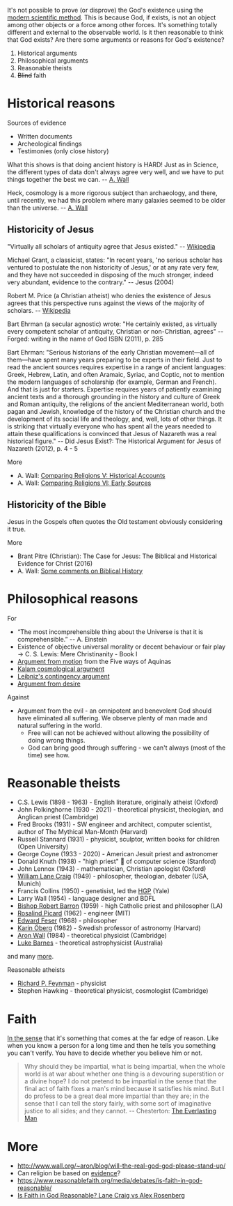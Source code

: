 It's not possible to prove (or disprove) the God's existence using the [modern scientific method](http://www.wall.org/~aron/blog/the-pillars-of-science/). This is because God, if exists, is not an object among other objects or a force among other forces. It's something totally different and external to the observable world. Is it then reasonable to think that God exists? Are there some arguments or reasons for God's existence?

1. Historical arguments
2. Philosophical arguments
3. Reasonable theists
4. ~~Blind~~ faith

# Historical reasons

Sources of evidence

* Written documents
* Archeological findings
* Testimonies (only close history)

What this shows is that doing ancient history is HARD!  Just as in Science, the different types of data don't always agree very well, and we have to put things together the best we can. -- [A. Wall](http://www.wall.org/~aron/blog/some-comments-on-biblical-history/)

Heck, cosmology is a more rigorous subject than archaeology, and there, until recently, we had this problem where many galaxies seemed to be older than the universe. -- [A. Wall](http://www.wall.org/~aron/blog/some-comments-on-biblical-history/)

## Historicity of Jesus

"Virtually all scholars of antiquity agree that Jesus existed." -- [Wikipedia](https://en.wikipedia.org/wiki/Historicity_of_Jesus)

Michael Grant, a classicist, states: "In recent years, 'no serious scholar has ventured to postulate the non historicity of Jesus,' or at any rate very few, and they have not succeeded in disposing of the much stronger, indeed very abundant, evidence to the contrary." -- Jesus (2004)

Robert M. Price (a Christian atheist) who denies the existence of Jesus agrees that this perspective runs against the views of the majority of scholars. -- [Wikipedia](https://en.wikipedia.org/wiki/Historicity_of_Jesus)

Bart Ehrman (a secular agnostic) wrote: "He certainly existed, as virtually every competent scholar of antiquity, Christian or non-Christian, agrees" -- Forged: writing in the name of God ISBN (2011), p. 285

Bart Ehrman: "Serious historians of the early Christian movement—all of them—have spent many years preparing to be experts in their field. Just to read the ancient sources requires expertise in a range of ancient languages: Greek, Hebrew, Latin, and often Aramaic, Syriac, and Coptic, not to mention the modern languages of scholarship (for example, German and French). And that is just for starters. Expertise requires years of patiently examining ancient texts and a thorough grounding in the history and culture of Greek and Roman antiquity, the religions of the ancient Mediterranean world, both pagan and Jewish, knowledge of the history of the Christian church and the development of its social life and theology, and, well, lots of other things. It is striking that virtually everyone who has spent all the years needed to attain these qualifications is convinced that Jesus of Nazareth was a real historical figure." --  Did Jesus Exist?: The Historical Argument for Jesus of Nazareth (2012), p. 4 - 5

More

* A. Wall: [Comparing Religions V: Historical Accounts](http://www.wall.org/~aron/blog/comparing-religions-v-historical-accounts/)
* A. Wall: [Comparing Religions VI: Early Sources](http://www.wall.org/~aron/blog/comparing-religions-vi-early-sources/)

## Historicity of the Bible

Jesus in the Gospels often quotes the Old testament obviously considering it true.

More

* Brant Pitre (Christian): The Case for Jesus: The Biblical and Historical Evidence for Christ (2016)
* A. Wall: [Some comments on Biblical History](http://www.wall.org/~aron/blog/some-comments-on-biblical-history/)

# Philosophical reasons

For

* “The most incomprehensible thing about the Universe is that it is comprehensible.” -- A. Einstein
* Existence of objective universal morality or decent behaviour or fair play -> C. S. Lewis: Mere Christinanity - Book I
* [Argument from motion](https://youtu.be/bdjjqFSEJ_Y) from the Five ways of Aquinas
* [Kalam cosmological argument](https://en.wikipedia.org/wiki/Kalam_cosmological_argument)
* [Leibniz's contingency argument](https://www.reasonablefaith.org/videos/interviews-panels/leibnizs-argument-for-the-existence-of-god-bobby-conway/)
* [Argument from desire](https://youtu.be/X71Gq9a1qxE)

Against

* Argument from the evil - an omnipotent and benevolent God should have eliminated all suffering. We observe plenty of man made and natural suffering in the world.   
  * Free will can not be achieved without allowing the possibility of doing wrong things.
  * God can bring good through suffering - we can't always (most of the time) see how.

# Reasonable theists

* C.S. Lewis (1898 - 1963) - English literature, originally atheist (Oxford)
* John Polkinghorne (1930 - 2021) - theoretical physicist, theologian, and Anglican priest (Cambridge)
* Fred Brooks (1931) - SW engineer and architect, computer scientist, author of The Mythical Man-Month (Harvard)
* Russell Stannard (1931) - physicist, sculptor, written books for children (Open University)
* George Coyne (1933 - 2020) - American Jesuit priest and astronomer
* Donald Knuth (1938) - "high priest" 🙂 of computer science (Stanford)
* John Lennox (1943) - mathematician, Christian apologist (Oxford)
* [William Lane Craig](https://www.reasonablefaith.org/) (1949) - philosopher, theologian, debater (USA, Munich)
* Francis Collins (1950) - genetisist, led the [HGP](https://en.wikipedia.org/wiki/Human_Genome_Project) (Yale)
* Larry Wall (1954) - language designer and BDFL
* [Bishop Robert Barron](https://wordonfire.org) (1959) - high Catholic priest and philosopher (LA)
* [Rosalind Picard](https://www.media.mit.edu/people/picard/overview/) (1962) - engineer (MIT)
* [Edward Feser](http://edwardfeser.blogspot.com/) (1968) - philosopher
* [Karin Öberg](https://youtu.be/b6mJIZaEy5g) (1982) - Swedish professor of astronomy (Harvard)
* [Aron Wall](http://www.wall.org/~aron/blog/bio/) (1984) - theoretical physicist (Cambridge)
* [Luke Barnes](https://www.closertotruth.com/contributor/luke-barnes/profile) - theoretical astrophysicist (Australia)

and many [more](https://en.wikipedia.org/wiki/List_of_Christians_in_science_and_technology).

Reasonable atheists

* [Richard P. Feynman](http://www.wall.org/~aron/blog/what-about-science/) - physicist
* Stephen Hawking - theoretical physicist, cosmologist (Cambridge)

# Faith

[In the sense](https://youtu.be/m_4PSgFjtvI) that it's something that comes at the far edge of reason. Like when you know a person for a long time and then he tells you something you can't verify. You have to decide whether you believe him or not.

> Why should they be impartial, what is being impartial, when the whole world is at war about whether one thing is a devouring superstition or a divine hope? I do not pretend to be impartial in the sense that the final act of faith fixes a man's mind because it satisfies his mind. But I do profess to be a great deal more impartial than they are; in the sense that I can tell the story fairly, with some sort of imaginative justice to all sides; and they cannot. -- Chesterton: [The Everlasting Man](http://gutenberg.net.au/ebooks01/0100311.txt)

# More

* http://www.wall.org/~aron/blog/will-the-real-god-god-please-stand-up/
* Can religion be based on [evidence](http://www.wall.org/~aron/evidence.htm)?
* https://www.reasonablefaith.org/media/debates/is-faith-in-god-reasonable/
* [Is Faith in God Reasonable? Lane Craig vs Alex Rosenberg](https://www.youtube.com/watch?v=bhfkhq-CM84)
